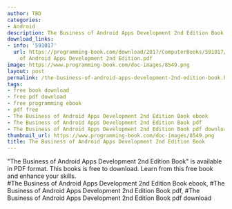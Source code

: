 ```yaml
---
author: TBD
categories:
- Android
description: The Business of Android Apps Development 2nd Edition Book
download_links:
- info: '591017'
  url: https://programming-book.com/download/2017/ComputerBooks/591017/The Business
    of Android Apps Development 2nd Edition.pdf
image: https://www.programming-book.com/doc-images/8549.png
layout: post
permalink: /the-business-of-android-apps-development-2nd-edition-book.html
tags:
- free book download
- free pdf download
- free programming ebook
- pdf free
- The Business of Android Apps Development 2nd Edition Book ebook
- The Business of Android Apps Development 2nd Edition Book pdf
- The Business of Android Apps Development 2nd Edition Book pdf download
thumbnail_url: https://www.programming-book.com/doc-images/8549.png
title: The Business of Android Apps Development 2nd Edition Book
---
```


 
<div class="item-desc text-justify">
  "The Business of Android Apps Development 2nd Edition Book" is available in PDF format. This books is free to download. Learn from this free book and enhance your skills.
  <br>
  #The Business of Android Apps Development 2nd Edition Book ebook, #The Business of Android Apps Development 2nd Edition Book pdf, #The Business of Android Apps Development 2nd Edition Book pdf download
</div>
